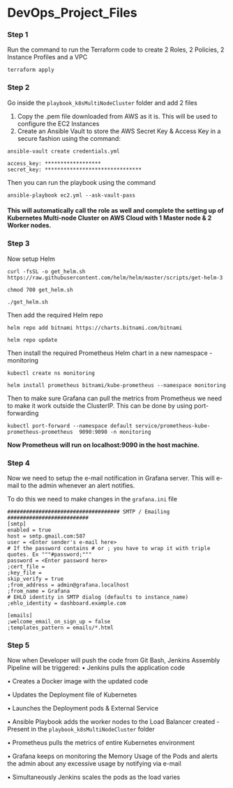 # DevOps_Project_Files

### **Step 1**

Run the command to run the Terraform code to create 2 Roles, 2 Policies, 2 Instance Profiles and a VPC
```
terraform apply
```

### **Step 2**

Go inside the ```playbook_k8sMultiNodeCluster``` folder and add 2 files
1. Copy the .pem file downloaded from AWS as it is. This will be used to configure the EC2 Instances
2. Create an Ansible Vault to store the AWS Secret Key & Access Key in a secure fashion using the command:
```
ansible-vault create credentials.yml

access_key: ******************
secret_key: *******************************
```
Then you can run the playbook using the command 
```
ansible-playbook ec2.yml --ask-vault-pass
```
#### This will automatically call the role as well and complete the setting up of Kubernetes Multi-node Cluster on AWS Cloud with 1 Master node & 2 Worker nodes.

### **Step 3**

Now setup Helm
```
curl -fsSL -o get_helm.sh https://raw.githubusercontent.com/helm/helm/master/scripts/get-helm-3

chmod 700 get_helm.sh

./get_helm.sh
```
Then add the required Helm repo
```
helm repo add bitnami https://charts.bitnami.com/bitnami

helm repo update
```
Then install the required Prometheus Helm chart in a new namespace - monitoring
```
kubectl create ns monitoring

helm install prometheus bitnami/kube-prometheus --namespace monitoring
```
Then to make sure Grafana can pull the metrics from Prometheus we need to make it work outside the ClusterIP. This can be done by using port-forwarding
```
kubectl port-forward --namespace default service/prometheus-kube-prometheus-prometheus  9090:9090 -n monitoring
```
**Now Prometheus will run on localhost:9090 in the host machine.**

### **Step 4**

Now we need to setup the e-mail notification in Grafana server. This will e-mail to the admin whenever an alert notifies.

To do this we need to make changes in the ```grafana.ini``` file

```
#################################### SMTP / Emailing ##########################
[smtp]
enabled = true
host = smtp.gmail.com:587
user = <Enter sender's e-mail here>
# If the password contains # or ; you have to wrap it with triple quotes. Ex """#password;"""
password = <Enter password here>
;cert_file =
;key_file =
skip_verify = true
;from_address = admin@grafana.localhost
;from_name = Grafana
# EHLO identity in SMTP dialog (defaults to instance_name)
;ehlo_identity = dashboard.example.com

[emails]
;welcome_email_on_sign_up = false
;templates_pattern = emails/*.html
```

### **Step 5**

Now when Developer will push the code from Git Bash, Jenkins Assembly Pipeline will be triggered:
•	Jenkins pulls the application code

•	Creates a Docker image with the updated code

•	Updates the Deployment file of Kubernetes 

•	Launches the Deployment pods & External Service

•	Ansible Playbook adds the worker nodes to the Load Balancer created - Present in the ```playbook_k8sMultiNodeCluster``` folder

•	Prometheus pulls the metrics of entire Kubernetes environment

•	Grafana keeps on monitoring the Memory Usage of the Pods and alerts the admin about any excessive usage by notifying via e-mail

•	Simultaneously Jenkins scales the pods as the load varies


